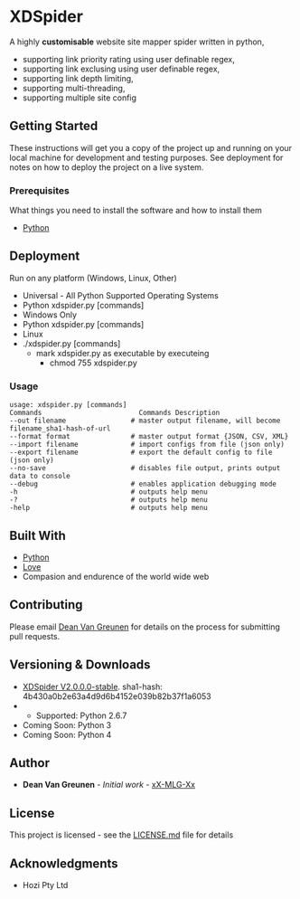 # XDSpider

A highly **customisable** website site mapper spider written in python,
- supporting link priority rating using user definable regex,
- supporting link exclusing using user definable regex,
- supporting link depth limiting,
- supporting multi-threading,
- supporting multiple site config

## Getting Started

These instructions will get you a copy of the project up and running on your local machine for development and testing purposes. See deployment for notes on how to deploy the project on a live system.

### Prerequisites

What things you need to install the software and how to install them

* [Python](https://www.python.org/)

## Deployment

Run on any platform (Windows, Linux, Other)
* Universal - All Python Supported Operating Systems
 * Python xdspider.py [commands]
* Windows Only
 * Python xdspider.py [commands]
* Linux
 * ./xdspider.py [commands]
   * mark xdspider.py as executable by executeing
     * chmod 755 xdspider.py
        
### Usage
```
usage: xdspider.py [commands]
Commands                        Commands Description
--out filename                # master output filename, will become filename_sha1-hash-of-url
--format format               # master output format {JSON, CSV, XML}
--import filename             # import configs from file (json only)
--export filename             # export the default config to file (json only)
--no-save                     # disables file output, prints output data to console
--debug                       # enables application debugging mode
-h                            # outputs help menu
-?                            # outputs help menu
-help                         # outputs help menu
```

## Built With

* [Python](https://www.python.org/)
* [Love](https://en.wikipedia.org/wiki/Love)
* Compasion and endurence of the world wide web

## Contributing

Please email [Dean Van Greunen](mailto:deanvg9000@gmail.com) for details on the process for submitting pull requests.

## Versioning & Downloads

* [XDSpider V2.0.0.0-stable](xdspider-v2.0.0.0-stable.zip). sha1-hash:  4b430a0b2e63a4d9d6b4152e039b82b37f1a6053
* * Supported: Python 2.6.7
* Coming Soon: Python 3
* Coming Soon: Python 4

## Author
* **Dean Van Greunen** - *Initial work* - [xX-MLG-Xx](https://github.com/xX-MLG-Xx)

## License

This project is licensed - see the [LICENSE.md](LICENSE.md) file for details

## Acknowledgments

* Hozi Pty Ltd
